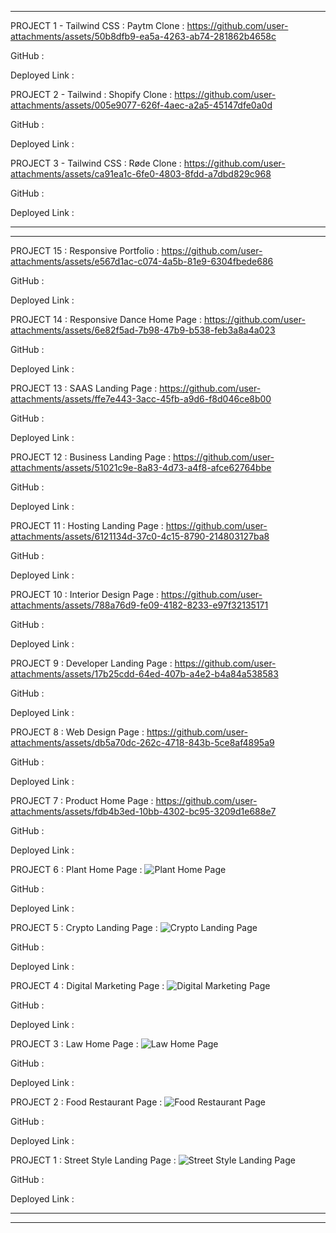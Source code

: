 


****


PROJECT 1 - Tailwind CSS : Paytm Clone :
https://github.com/user-attachments/assets/50b8dfb9-ea5a-4263-ab74-281862b4658c

GitHub :

Deployed Link :




PROJECT 2 - Tailwind : Shopify Clone :
https://github.com/user-attachments/assets/005e9077-626f-4aec-a2a5-45147dfe0a0d

GitHub :

Deployed Link :


PROJECT 3 - Tailwind CSS : Røde Clone :
https://github.com/user-attachments/assets/ca91ea1c-6fe0-4803-8fdd-a7dbd829c968

GitHub :

Deployed Link :



****
****


PROJECT 15 : Responsive Portfolio : 
https://github.com/user-attachments/assets/e567d1ac-c074-4a5b-81e9-6304fbede686

GitHub :

Deployed Link :


PROJECT 14 : Responsive Dance Home Page :
https://github.com/user-attachments/assets/6e82f5ad-7b98-47b9-b538-feb3a8a4a023

GitHub :

Deployed Link :

PROJECT 13 : SAAS Landing Page :
https://github.com/user-attachments/assets/ffe7e443-3acc-45fb-a9d6-f8d046ce8b00

GitHub :

Deployed Link :


PROJECT 12 : Business Landing Page :
https://github.com/user-attachments/assets/51021c9e-8a83-4d73-a4f8-afce62764bbe

GitHub :

Deployed Link :


PROJECT 11 : Hosting Landing Page :
https://github.com/user-attachments/assets/6121134d-37c0-4c15-8790-214803127ba8

GitHub :

Deployed Link :



PROJECT 10 : Interior Design Page :
https://github.com/user-attachments/assets/788a76d9-fe09-4182-8233-e97f32135171

GitHub :

Deployed Link :

PROJECT 9 : Developer Landing Page :
https://github.com/user-attachments/assets/17b25cdd-64ed-407b-a4e2-b4a84a538583

GitHub :

Deployed Link :


PROJECT 8 : Web Design Page :
https://github.com/user-attachments/assets/db5a70dc-262c-4718-843b-5ce8af4895a9

GitHub :

Deployed Link :


PROJECT 7 : Product Home Page :
https://github.com/user-attachments/assets/fdb4b3ed-10bb-4302-bc95-3209d1e688e7

GitHub :

Deployed Link :


PROJECT 6 : Plant Home Page :
![Plant Home Page](https://github.com/user-attachments/assets/01b582e4-8bf0-43a7-8d1a-577152638524)

GitHub :

Deployed Link :


PROJECT 5 : Crypto Landing Page :
![Crypto Landing Page](https://github.com/user-attachments/assets/d013409e-11af-41a2-96d1-87f27d5585db)

GitHub :

Deployed Link :



PROJECT 4 : Digital Marketing Page :
![Digital Marketing Page](https://github.com/user-attachments/assets/a921e5c7-5903-4548-819b-689554d054d7)


GitHub :

Deployed Link :


PROJECT 3 : Law Home Page :
![Law Home Page](https://github.com/user-attachments/assets/1423ff14-f8a3-4fde-9714-ecd1779d9bb9)

GitHub :

Deployed Link :


PROJECT 2 : Food Restaurant Page :
![Food Restaurant Page](https://github.com/user-attachments/assets/9ff55d20-aee7-4a52-b236-1223cbe8eb4a)

GitHub :

Deployed Link :


PROJECT 1 : Street Style Landing Page :
![Street Style Landing Page](https://github.com/user-attachments/assets/19498af8-db54-46d1-bfc3-bc360bfa098e)

GitHub :

Deployed Link :



****
****
























 

